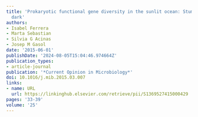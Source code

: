 ```yaml
---
title: 'Prokaryotic functional gene diversity in the sunlit ocean: Stumbling in the
  dark'
authors:
- Isabel Ferrera
- Marta Sebastian
- Silvia G Acinas
- Josep M Gasol
date: '2015-06-01'
publishDate: '2024-08-05T15:04:46.974664Z'
publication_types:
- article-journal
publication: '*Current Opinion in Microbiology*'
doi: 10.1016/j.mib.2015.03.007
links:
- name: URL
  url: https://linkinghub.elsevier.com/retrieve/pii/S1369527415000429
pages: '33-39'
volume: '25'
---
```

